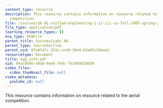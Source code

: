 ```yaml
---
content_type: resource
description: This resource contains information on resource related to the aerial
  competition.
file: /courses/16-01-unified-engineering-i-ii-iii-iv-fall-2005-spring-2006/04acb69ea0a09ae676dcfe24b9d16b50_egg_info.pdf
file_type: application/pdf
learning_resource_types: []
ocw_type: OCWFile
parent_title: Systems/Labs 04
parent_type: CourseSection
parent_uid: 87e8f47c-351c-ccd4-50e9-b5e03c5bbee2
resourcetype: Document
title: egg_info.pdf
uid: 04acb69e-a0a0-9ae6-76dc-fe24b9d16b50
video_files:
  video_thumbnail_file: null
video_metadata:
  youtube_id: null
---
```

This resource contains information on resource related to the aerial competition.

